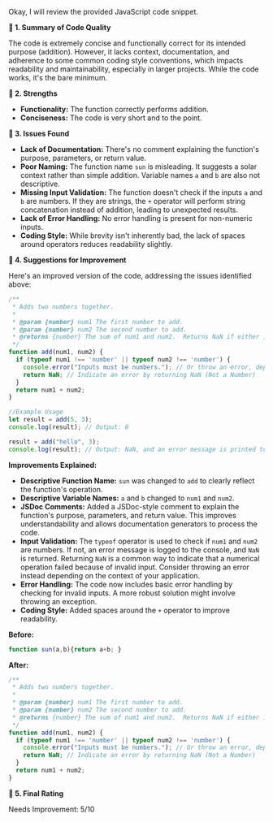 Okay, I will review the provided JavaScript code snippet.

**🔹 1. Summary of Code Quality**

The code is extremely concise and functionally correct for its intended purpose (addition). However, it lacks context, documentation, and adherence to some common coding style conventions, which impacts readability and maintainability, especially in larger projects.  While the code works, it's the bare minimum.

**🔹 2. Strengths**

*   **Functionality:**  The function correctly performs addition.
*   **Conciseness:**  The code is very short and to the point.

**🔹 3. Issues Found**

*   **Lack of Documentation:**  There's no comment explaining the function's purpose, parameters, or return value.
*   **Poor Naming:**  The function name `sun` is misleading. It suggests a solar context rather than simple addition.  Variable names `a` and `b` are also not descriptive.
*   **Missing Input Validation:**  The function doesn't check if the inputs `a` and `b` are numbers.  If they are strings, the `+` operator will perform string concatenation instead of addition, leading to unexpected results.
*   **Lack of Error Handling:**  No error handling is present for non-numeric inputs.
*   **Coding Style:**  While brevity isn't inherently bad, the lack of spaces around operators reduces readability slightly.

**🔹 4. Suggestions for Improvement**

Here's an improved version of the code, addressing the issues identified above:

```javascript
/**
 * Adds two numbers together.
 *
 * @param {number} num1 The first number to add.
 * @param {number} num2 The second number to add.
 * @returns {number} The sum of num1 and num2.  Returns NaN if either input is not a number.
 */
function add(num1, num2) {
  if (typeof num1 !== 'number' || typeof num2 !== 'number') {
    console.error("Inputs must be numbers."); // Or throw an error, depending on context
    return NaN; // Indicate an error by returning NaN (Not a Number)
  }
  return num1 + num2;
}

//Example Usage
let result = add(5, 3);
console.log(result); // Output: 8

result = add("hello", 3);
console.log(result); // Output: NaN, and an error message is printed to the console
```

**Improvements Explained:**

*   **Descriptive Function Name:**  `sun` was changed to `add` to clearly reflect the function's operation.
*   **Descriptive Variable Names:** `a` and `b` changed to `num1` and `num2`.
*   **JSDoc Comments:**  Added a JSDoc-style comment to explain the function's purpose, parameters, and return value.  This improves understandability and allows documentation generators to process the code.
*   **Input Validation:**  The `typeof` operator is used to check if `num1` and `num2` are numbers.  If not, an error message is logged to the console, and `NaN` is returned. Returning `NaN` is a common way to indicate that a numerical operation failed because of invalid input.  Consider throwing an error instead depending on the context of your application.
*   **Error Handling:**  The code now includes basic error handling by checking for invalid inputs.  A more robust solution might involve throwing an exception.
*   **Coding Style:**  Added spaces around the `+` operator to improve readability.

**Before:**

```javascript
function sun(a,b){return a+b; }
```

**After:**

```javascript
/**
 * Adds two numbers together.
 *
 * @param {number} num1 The first number to add.
 * @param {number} num2 The second number to add.
 * @returns {number} The sum of num1 and num2.  Returns NaN if either input is not a number.
 */
function add(num1, num2) {
  if (typeof num1 !== 'number' || typeof num2 !== 'number') {
    console.error("Inputs must be numbers."); // Or throw an error, depending on context
    return NaN; // Indicate an error by returning NaN (Not a Number)
  }
  return num1 + num2;
}
```

**🔹 5. Final Rating**

Needs Improvement: 5/10

